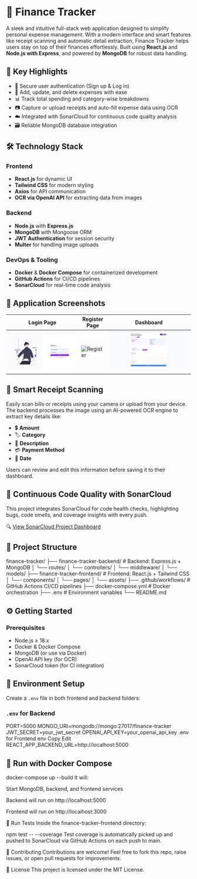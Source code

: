 # 💸 Finance Tracker

A sleek and intuitive full-stack web application designed to simplify personal expense management. With a modern interface and smart features like receipt scanning and automatic detail extraction, Finance Tracker helps users stay on top of their finances effortlessly. Built using **React.js** and **Node.js with Express**, and powered by **MongoDB** for robust data handling.


## 🚀 Key Highlights

- 🔐 Secure user authentication (Sign up & Log in)
- 🧾 Add, update, and delete expenses with ease
- 📊 Track total spending and category-wise breakdowns
- 📷 Capture or upload receipts and auto-fill expense data using OCR
- ☁️ Integrated with SonarCloud for continuous code quality analysis
- 🗃️ Reliable MongoDB database integration


## 🛠️ Technology Stack

### Frontend
- **React.js** for dynamic UI
- **Tailwind CSS** for modern styling
- **Axios** for API communication
- **OCR via OpenAI API** for extracting data from images

### Backend
- **Node.js** with **Express.js**
- **MongoDB** with Mongoose ORM
- **JWT Authentication** for session security
- **Multer** for handling image uploads

### DevOps & Tooling
- **Docker** & **Docker Compose** for containerized development
- **GitHub Actions** for CI/CD pipelines
- **SonarCloud** for real-time code analysis

## 📸 Application Screenshots

| Login Page | Register Page | Dashboard |
|------------|---------------|-----------|
| ![Login](./assets/Login.jpg) | ![Register](./assets/Register.jpg) | ![Dashboard](./assets/Dashboard.jpg) |



## 🧠 Smart Receipt Scanning

Easily scan bills or receipts using your camera or upload from your device. The backend processes the image using an AI-powered OCR engine to extract key details like:

- 💲 **Amount**
- 🏷️ **Category**
- 📝 **Description**
- 💳 **Payment Method**
- 📅 **Date**

Users can review and edit this information before saving it to their dashboard.


## 🧪 Continuous Code Quality with SonarCloud

This project integrates SonarCloud for code health checks, highlighting bugs, code smells, and coverage insights with every push.

🔍 [View SonarCloud Project Dashboard](https://sonarcloud.io/project/overview?id=narayanacharyuluchitroju_finance-tracker)


## 🧭 Project Structure

finance-tracker/
├── finance-tracker-backend/ # Backend: Express.js + MongoDB
│ └── routes/
│ └── controllers/
│ └── middleware/
│ └── models/
├── finance-tracker-frontend/ # Frontend: React.js + Tailwind CSS
│ └── components/
│ └── pages/
│ └── assets/
├── .github/workflows/ # GitHub Actions CI/CD pipelines
├── docker-compose.yml # Docker orchestration
├── .env # Environment variables
└── README.md



## ⚙️ Getting Started

### Prerequisites

- Node.js ≥ 18.x
- Docker & Docker Compose
- MongoDB (or use via Docker)
- OpenAI API key (for OCR)
- SonarCloud token (for CI integration)



## 📁 Environment Setup

Create a `.env` file in both frontend and backend folders:

### `.env` for Backend

PORT=5000
MONGO_URI=mongodb://mongo:27017/finance-tracker
JWT_SECRET=your_jwt_secret
OPENAI_API_KEY=your_openai_api_key
.env for Frontend
env
Copy
Edit
REACT_APP_BACKEND_URL=http://localhost:5000

## 🐳 Run with Docker Compose

docker-compose up --build
It will:

Start MongoDB, backend, and frontend services

Backend will run on http://localhost:5000

Frontend will run on http://localhost:3000

🧪 Run Tests
Inside the finance-tracker-frontend directory:

npm test -- --coverage
Test coverage is automatically picked up and pushed to SonarCloud via GitHub Actions on each push to main.

🤝 Contributing
Contributions are welcome! Feel free to fork this repo, raise issues, or open pull requests for improvements.

📄 License
This project is licensed under the MIT License.
